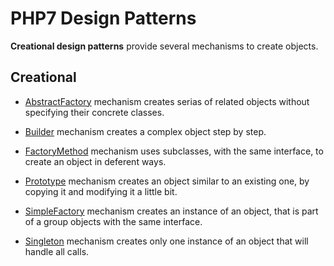 # PHP7 Design Patterns

**Creational design patterns** provide several mechanisms to create objects.

## Creational

* [AbstractFactory](AbstractFactory)
mechanism creates serias of related objects without specifying their concrete classes.

* [Builder](Builder)
mechanism creates a complex object step by step.

* [FactoryMethod](FactoryMethod)
mechanism uses subclasses, with the same interface, to create an object in deferent ways.

* [Prototype](Prototype)
mechanism creates an object similar to an existing one, by copying it and modifying it a little bit.

* [SimpleFactory](SimpleFactory)
mechanism creates an instance of an object, that is part of a group objects with the same interface.

* [Singleton](Singleton)
mechanism creates only one instance of an object that will handle all calls.
